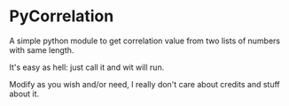 # PyCorrelation
A simple python module to get correlation value from two lists of numbers with same length.

It's easy as hell: just call it and wit will run. 

Modify as you wish and/or need, I really don't care about credits and stuff about it.

